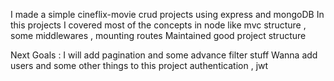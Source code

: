 I made a simple  cineflix-movie crud projects using express and mongoDB
In this projects I covered most of the concepts in node like mvc structure , some middlewares , mounting routes 
Maintained good project structure 

Next Goals :
          I will add pagination and some advance filter stuff
          Wanna add users and some other things to this project
          authentication , jwt
